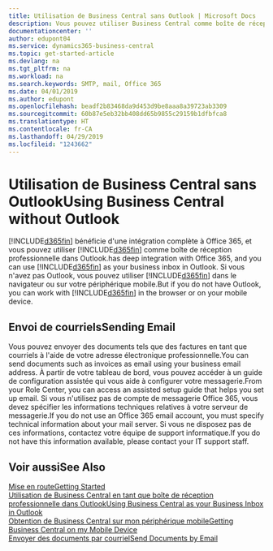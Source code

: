 ```yaml
---
title: Utilisation de Business Central sans Outlook | Microsoft Docs
description: Vous pouvez utiliser Business Central comme boîte de réception professionnelle dans Outlook, car il est intégré à Office 365. Cependant, vous pouvez également l'utiliser sans Outlook dans un navigateur ou sur votre périphérique mobile.
documentationcenter: ''
author: edupont04
ms.service: dynamics365-business-central
ms.topic: get-started-article
ms.devlang: na
ms.tgt_pltfrm: na
ms.workload: na
ms.search.keywords: SMTP, mail, Office 365
ms.date: 04/01/2019
ms.author: edupont
ms.openlocfilehash: beadf2b83468da9d453d9be8aaa8a39723ab3309
ms.sourcegitcommit: 60b87e5eb32bb408dd65b9855c29159b1dfbfca8
ms.translationtype: HT
ms.contentlocale: fr-CA
ms.lasthandoff: 04/29/2019
ms.locfileid: "1243662"
---
```

# <a name="using-business-central-without-outlook"></a><span data-ttu-id="b3d86-103">Utilisation de Business Central sans Outlook</span><span class="sxs-lookup"><span data-stu-id="b3d86-103">Using Business Central without Outlook</span></span>
[!INCLUDE[d365fin](includes/d365fin_md.md)] <span data-ttu-id="b3d86-104">bénéficie d'une intégration complète à Office 365, et vous pouvez utiliser [!INCLUDE[d365fin](includes/d365fin_md.md)] comme boîte de réception professionnelle dans Outlook.</span><span class="sxs-lookup"><span data-stu-id="b3d86-104">has deep integration with Office 365, and you can use [!INCLUDE[d365fin](includes/d365fin_md.md)] as your business inbox in Outlook.</span></span> <span data-ttu-id="b3d86-105">Si vous n'avez pas Outlook, vous pouvez utiliser [!INCLUDE[d365fin](includes/d365fin_md.md)] dans le navigateur ou sur votre périphérique mobile.</span><span class="sxs-lookup"><span data-stu-id="b3d86-105">But if you do not have Outlook, you can work with [!INCLUDE[d365fin](includes/d365fin_md.md)] in the browser or on your mobile device.</span></span>  

## <a name="sending-email"></a><span data-ttu-id="b3d86-106">Envoi de courriels</span><span class="sxs-lookup"><span data-stu-id="b3d86-106">Sending Email</span></span>
<span data-ttu-id="b3d86-107">Vous pouvez envoyer des documents tels que des factures en tant que courriels à l'aide de votre adresse électronique professionnelle.</span><span class="sxs-lookup"><span data-stu-id="b3d86-107">You can send documents such as invoices as email using your business email address.</span></span> <span data-ttu-id="b3d86-108">À partir de votre tableau de bord, vous pouvez accéder à un guide de configuration assistée qui vous aide à configurer votre messagerie.</span><span class="sxs-lookup"><span data-stu-id="b3d86-108">From your Role Center, you can access an assisted setup guide that helps you set up email.</span></span> <span data-ttu-id="b3d86-109">Si vous n'utilisez pas de compte de messagerie Office 365, vous devez spécifier les informations techniques relatives à votre serveur de messagerie.</span><span class="sxs-lookup"><span data-stu-id="b3d86-109">If you do not use an Office 365 email account, you must specify technical information about your mail server.</span></span> <span data-ttu-id="b3d86-110">Si vous ne disposez pas de ces informations, contactez votre équipe de support informatique.</span><span class="sxs-lookup"><span data-stu-id="b3d86-110">If you do not have this information available, please contact your IT support staff.</span></span>  


## <a name="see-also"></a><span data-ttu-id="b3d86-111">Voir aussi</span><span class="sxs-lookup"><span data-stu-id="b3d86-111">See Also</span></span>
[<span data-ttu-id="b3d86-112">Mise en route</span><span class="sxs-lookup"><span data-stu-id="b3d86-112">Getting Started</span></span>](product-get-started.md)  
[<span data-ttu-id="b3d86-113">Utilisation de Business Central en tant que boîte de réception professionnelle dans Outlook</span><span class="sxs-lookup"><span data-stu-id="b3d86-113">Using Business Central as your Business Inbox in Outlook</span></span>](admin-outlook.md)  
[<span data-ttu-id="b3d86-114">Obtention de Business Central sur mon périphérique mobile</span><span class="sxs-lookup"><span data-stu-id="b3d86-114">Getting Business Central on my Mobile Device</span></span>](install-mobile-app.md)  
[<span data-ttu-id="b3d86-115">Envoyer des documents par courriel</span><span class="sxs-lookup"><span data-stu-id="b3d86-115">Send Documents by Email</span></span>](ui-how-send-documents-email.md)
